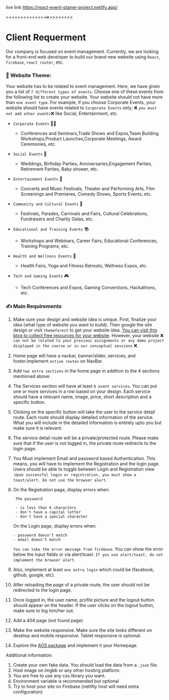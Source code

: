 live link https://react-event-planer-project.netlify.app/

===============>>>>>>>>>

Client Requerment 
==================================================================================================================

Our company is focused on event management. Currently, we are looking for a front-end web developer to build our brand new website using `React`, `firebase`, `react router`, etc.

### 🧮 Website Theme:

Your website has to be related to event management. Here, we have given you a list of `7 different types of events`. Choose one of these events from the following list to create your website. Your website should not have more than `one event type`. For example, if you choose Corporate Events, your website should have events related to `Corporate Events` only; :x: `you must not add other events`:x: like Social, Entertainment, etc.

- `Corporate Events` :office_worker:

  - Conferences and Seminars,Trade Shows and Expos,Team Building Workshops,Product Launches,Corporate Meetings, Award Ceremonies, etc.

- `Social Events` :birthday:

  - Weddings, Birthday Parties, Anniversaries,Engagement Parties, Retirement Parties, Baby shower, etc.

- `Entertainment Events` :guitar:

  - Concerts and Music Festivals, Theater and Performing Arts, Film Screenings and Premieres, Comedy Shows, Sports Events, etc.

- `Community and Cultural Events` :circus_tent:

  - Festivals, Parades, Carnivals and Fairs, Cultural Celebrations, Fundraisers and Charity Galas, etc.

- `Educational and Training Events` :books:

  - Workshops and Webinars, Career Fairs, Educational Conferences, Training Programs, etc.

- `Health and Wellness Events` :hospital:

  - Health Fairs, Yoga and Fitness Retreats, Wellness Expos, etc.

- `Tech and Gaming Events` :video_game:

  - Tech Conferences and Expos, Gaming Conventions, Hackathons, etc.

### :writing_hand: Main Requirements

1.  Make sure your design and website idea is unique. First, finalize your idea (what type of website you want to build). Then google the site design or visit `themeforest` to get your website idea. [You can visit this blog to collect free resources for your website](https://bootcamp.uxdesign.cc/free-images-and-resources-collection-for-website-c77f2fc46ce5). However, your website :x: `can not be related to your previous assignments or any demo project displayed in the course or in our conceptual sessions` :x:.

2.  Home page will have a navbar, banner/slider, services, and footer.Implement `active routes` on NavBar.

3.  Add `two extra sections` in the home page in addition to the 4 sections mentioned above.

4.  The Services section will have at least `6 event services`. You can put one or more services in a row based on your design. Each service should have a relevant name, image, price, short description and a specific button.

5.  Clicking on the specific button will take the user to the service detail route. Each route should display detailed information of the service. What you will include in the detailed information is entirely upto you but make sure it is relevant.

6.  The service detail route will be a private/protected route. Please make sure that if the user is not logged in, the private route redirects to the login page.

7.  You Must implement Email and password based Authentication. This means, you will have to implement the Registration and the login page. Users should be able to toggle between Login and Registration view .`Upon successful login or registration, you must show a toast/alert. Do not use the browser alert`.`

8.  On the Registration page, display errors when:

         The password

         - is less than 6 characters
         - don't have a capital letter
         - don't have a special character

    On the Login page, display errors when:

        - password doesn't match
        - email doesn't match

    `You can take the error message from firebase`. You can show the error below the input fields or via alert/toast. `If you use alert/toast, do not implement the browser alert`.

9.  Also, implement at least `one extra login` which could be (facebook, github, google, etc).

10.  After reloading the page of a private route, the user should not be redirected to the login page.

11. Once logged in, the user name, profile picture and the logout button should appear on the header. If the user clicks on the logout button, make sure to log him/her out.

12. Add a 404 page (not found page)
13. Make the website responsive. Make sure the site looks different on desktop and mobile responsive. Tablet responsive is optional.

14. Explore the [AOS package](https://www.npmjs.com/package/aos) and implement it your Homepage.

Additional information:

1. Create your own fake data. You should load the data from a `.json` file.
2. Host image on imgbb or any other hosting platform.
3. You are free to use any css library you want.
4. Environment variable is recommended but optional
5. Try to host your site on Firebase (netlifiy host will need extra configuration)




